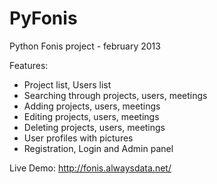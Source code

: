 PyFonis
=======

Python Fonis project - february 2013

Features:
- Project list, Users list
- Searching through projects, users, meetings
- Adding projects, users, meetings
- Editing projects, users, meetings
- Deleting projects, users, meetings
- User profiles with pictures
- Registration, Login and Admin panel

Live Demo: http://fonis.alwaysdata.net/
